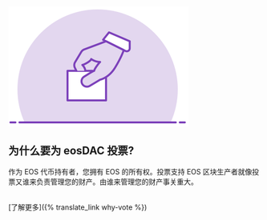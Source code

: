 ![为什么要为 eosDAC 投票?](/assets/home/vote-for-dac.svg)

为什么要为 eosDAC 投票?
--------------------

作为 EOS 代币持有者，您拥有 EOS 的所有权。投票支持 EOS 区块生产者就像投票又谁来负责管理您的财产。由谁来管理您的财产事关重大。
<br><br>

[了解更多]({% translate_link why-vote %})
